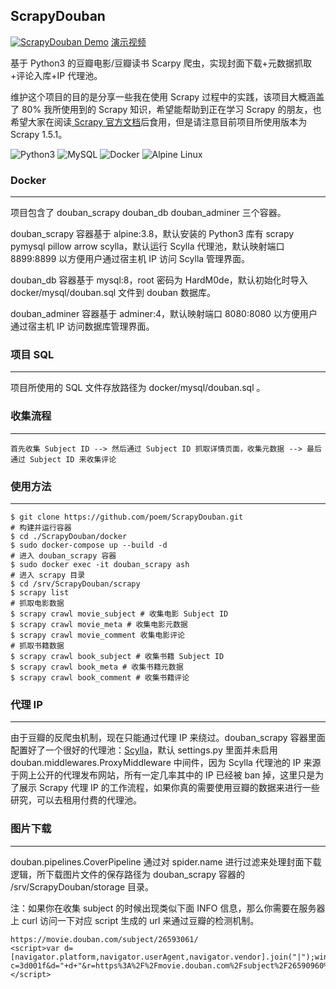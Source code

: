 ## ScrapyDouban

[![ScrapyDouban Demo](https://img.youtube.com/vi/Yt8_j0TEvh0/0.jpg)](https://www.youtube.com/watch?v=Yt8_j0TEvh0) [演示视频](https://www.youtube.com/watch?v=Yt8_j0TEvh0)

基于 Python3 的豆瓣电影/豆瓣读书 Scarpy 爬虫，实现封面下载+元数据抓取+评论入库+IP 代理池。

维护这个项目的目的是分享一些我在使用 Scrapy 过程中的实践，该项目大概涵盖了 80% 我所使用到的 Scrapy 知识，希望能帮助到正在学习 Scrapy 的朋友，也希望大家在阅读[ Scrapy 官方文档](https://scrapy.readthedocs.io/en/stable/index.html)后食用，但是请注意目前项目所使用版本为 Scrapy 1.5.1。

![Python3](https://www.python.org/static/community_logos/python-powered-w-200x80.png)
![MySQL](https://www.mysql.com/common/logos/powered-by-mysql-167x86.png)
![Docker](https://www.docker.com/sites/default/files/horizontal.png)
![Alpine Linux](https://alpinelinux.org/alpinelinux-logo.svg)

### Docker
-------
项目包含了 douban_scrapy douban_db douban_adminer 三个容器。

douban_scrapy 容器基于 alpine:3.8，默认安装的 Python3 库有 scrapy pymysql pillow arrow scylla，默认运行 Scylla 代理池，默认映射端口 8899:8899 以方便用户通过宿主机 IP 访问 Scylla 管理界面。

douban_db 容器基于 mysql:8，root 密码为 HardM0de，默认初始化时导入 docker/mysql/douban.sql 文件到 douban 数据库。

douban_adminer 容器基于 adminer:4，默认映射端口 8080:8080 以方便用户通过宿主机 IP 访问数据库管理界面。


### 项目 SQL
------

项目所使用的 SQL 文件存放路径为 docker/mysql/douban.sql 。

### 收集流程
-------

    首先收集 Subject ID --> 然后通过 Subject ID 抓取详情页面，收集元数据 --> 最后通过 Subject ID 来收集评论

### 使用方法
-------
    $ git clone https://github.com/poem/ScrapyDouban.git
    # 构建并运行容器
    $ cd ./ScrapyDouban/docker
    $ sudo docker-compose up --build -d
    # 进入 douban_scrapy 容器
    $ sudo docker exec -it douban_scrapy ash
    # 进入 scrapy 目录
    $ cd /srv/ScrapyDouban/scrapy
    $ scrapy list
    # 抓取电影数据
    $ scrapy crawl movie_subject # 收集电影 Subject ID
    $ scrapy crawl movie_meta # 收集电影元数据
    $ scrapy crawl movie_comment 收集电影评论
    # 抓取书籍数据
    $ scrapy crawl book_subject # 收集书籍 Subject ID
    $ scrapy crawl book_meta # 收集书籍元数据
    $ scrapy crawl book_comment # 收集书籍评论

### 代理 IP
--------

由于豆瓣的反爬虫机制，现在只能通过代理 IP 来绕过。douban_scrapy 容器里面配置好了一个很好的代理池：[Scylla](https://github.com/imWildCat/scylla)，默认 settings.py 里面并未启用 douban.middlewares.ProxyMiddleware 中间件，因为 Scylla 代理池的 IP 来源于网上公开的代理发布网站，所有一定几率其中的 IP 已经被 ban 掉，这里只是为了展示 Scrapy 代理 IP 的工作流程，如果你真的需要使用豆瓣的数据来进行一些研究，可以去租用付费的代理池。


### 图片下载
--------

douban.pipelines.CoverPipeline 通过对 spider.name 进行过滤来处理封面下载逻辑，所下载图片文件的保存路径为 douban_scrapy 容器的 /srv/ScrapyDouban/storage 目录。

注：如果你在收集 subject 的时候出现类似下面 INFO 信息，那么你需要在服务器上 curl 访问一下对应 script 生成的 url 来通过豆瓣的检测机制。

    https://movie.douban.com/subject/26593061/
    <script>var d=[navigator.platform,navigator.userAgent,navigator.vendor].join("|");window.location.href="https://sec.douban.com/a?c=3d001f&d="+d+"&r=https%3A%2F%2Fmovie.douban.com%2Fsubject%2F26590960%2F";</script>
